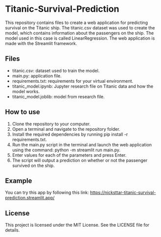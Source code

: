 # Titanic-Survival-Prediction
This repository contains files to create a web application for predicting survival on the Titanic ship. The titanic.csv dataset was used to create the model, which contains information about the passengers on the ship. The model used in this case is called LinearRegression. The web application is made with the Streamlit framework.
## Files
* titanic.csv: dataset used to train the model.
* main.py: application file.
* requirements.txt: requirements for your virtual environment.
* titanic_model.ipynb: Jupyter research file on Titanic data and how the model works.
* titanic_model.joblib: model from research file.
## How to use
1. Clone the repository to your computer.
2. Open a terminal and navigate to the repository folder.
3. Install the required dependencies by running pip install -r requirements.txt.
4. Run the main.py script in the terminal and launch the web application using the command: python -m streamlit run main.py.
5. Enter values for each of the parameters and press Enter.
6. The script will output a prediction on whether or not the passenger survived on the ship.
## Example
You can try this app by following this link: https://nicksttar-titanic-survival-prediction.streamlit.app/
## License
This project is licensed under the MIT License. See the LICENSE file for details.
